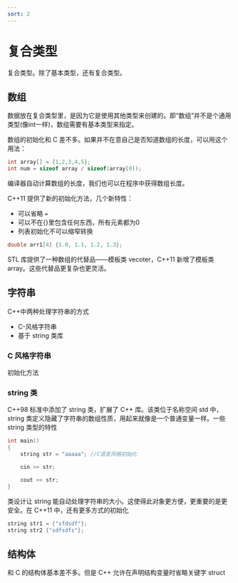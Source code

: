 ```yaml
---
sort: 2
---
```

# 复合类型

复合类型。除了基本类型，还有复合类型。

## 数组

数据放在复合类型里，是因为它是使用其他类型来创建的。即“数组”并不是个通用类型(像int一样)，数组需要有基本类型来指定。

数组的初始化和 C 差不多。如果并不在意自己是否知道数组的长度，可以用这个用法：

```cpp
int array[] = {1,2,3,4,5};
int num = sizeof array / sizeof(array[0]);
```

编译器自动计算数组的长度，我们也可以在程序中获得数组长度。

C++11 提供了新的初始化方法，几个新特性：
- 可以省略 `=`
- 可以不在{}里包含任何东西，所有元素都为0
- 列表初始化不可以缩窄转换

```cpp
double arr1[4] {1.0, 1.1, 1.2, 1.3};
```

STL 库提供了一种数组的代替品——模板类 vecoter，C++11 新增了模板类 array。这些代替品更复杂也更灵活。

## 字符串

C++中两种处理字符串的方式
- C-风格字符串
- 基于 string 类库

### C 风格字符串

初始化方法

### string 类

C++98 标准中添加了 string 类，扩展了 C++ 库。该类位于名称空间 std 中，string 类定义隐藏了字符串的数组性质，用起来就像是一个普通变量一样。一些 string 类型的特性

```cpp
int main()
{
    string str = "aaaaa"; //C语言风格初始化

    cin >> str; 

    cout << str;
}
```

类设计让 string 能自动处理字符串的大小。这使得此对象更方便，更重要的是更安全。在 C++11 中，还有更多方式的初始化

```cpp
string str1 = {"sfdsdf"};
string str2 {"sdfsdfs"};
```


## 结构体

和 C 的结构体基本差不多。但是 C++ 允许在声明结构变量时省略关键字 struct



